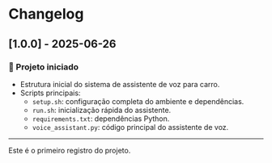 # Changelog

## [1.0.0] - 2025-06-26

### 🚗 Projeto iniciado
- Estrutura inicial do sistema de assistente de voz para carro.
- Scripts principais:
  - `setup.sh`: configuração completa do ambiente e dependências.
  - `run.sh`: inicialização rápida do assistente.
  - `requirements.txt`: dependências Python.
  - `voice_assistant.py`: código principal do assistente de voz.

---
Este é o primeiro registro do projeto.
